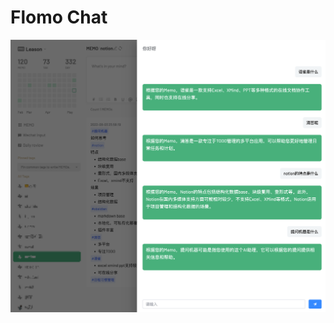 # Flomo Chat

![flomo chat](https://github.com/leason-wan/flomo-chat/blob/main/assets/preview.png?raw=true)